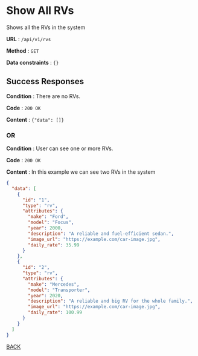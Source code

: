 # Show All RVs

Shows all the RVs in the system

**URL** : `/api/v1/rvs`

**Method** : `GET`

**Data constraints** : `{}`

## Success Responses

**Condition** : There are no RVs.

**Code** : `200 OK`

**Content** : `{"data": []}`

### OR

**Condition** : User can see one or more RVs.

**Code** : `200 OK`

**Content** : In this example we can see two RVs in the system

```json
{
  "data": [
    {
      "id": "1",
      "type": "rv",
      "attributes": {
        "make": "Ford",
        "model": "Focus",
        "year": 2000,
        "description": "A reliable and fuel-efficient sedan.",
        "image_url": "https://example.com/car-image.jpg",
        "daily_rate": 35.99
      }
    },
    {
      "id": "2",
      "type": "rv",
      "attributes": {
        "make": "Mercedes",
        "model": "Transporter",
        "year": 2020,
        "description": "A reliable and big RV for the whole family.",
        "image_url": "https://example.com/car-image.jpg",
        "daily_rate": 100.99
      }
    }
  ]
}
```

[BACK](../README.md)
